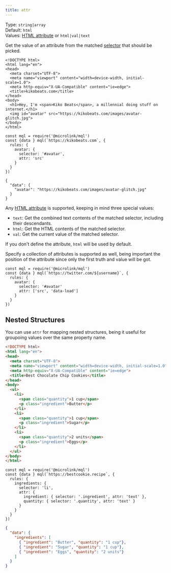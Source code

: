 ```yaml
---
title: attr
---
```


Type: `string|array`<br/>
Default: `html`<br/>
Values: [HTML attribute](https://developer.mozilla.org/en-US/docs/Web/HTML/Attributes) or `html|val|text`<br/>

Get the value of an attribute from the matched [selector](/docs/mql/rule-definition/selector) that should be picked.

```html{11}
<!DOCTYPE html>
<html lang="en">
<head>
  <meta charset="UTF-8">
  <meta name="viewport" content="width=device-width, initial-scale=1.0">
  <meta http-equiv="X-UA-Compatible" content="ie=edge">
  <title>kikobeats.com</title>
</head>
<body>
  <h1>Hey, I'm <span>Kiko Beats</span>, a millennial doing stuff on internet.</h1>
  <img id="avatar" src="https://kikobeats.com/images/avatar-glitch.jpg">
</body>
</html>
```

```js{6}
const mql = require('@microlink/mql')
const {data } mql(`https://kikobeats.com`, {
  rules: {
    avatar: {
      selector: '#avatar',
      attr: 'src'
    }
  }
})
```

```json{3}
{
  "data": {
    "avatar": "https://kikobeats.com/images/avatar-glitch.jpg"
  }
}
```

<Figcaption children='If you want to extract an img, probably you are interested in src property, so you should specify it.' />

Any [HTML attribute](https://developer.mozilla.org/en-US/docs/Web/HTML/Attributes) is supported, keeping in mind three special values:

- `text`: Get the combined text contents of the matched selector, including their descendants.
- `html`: Get the HTML contents of the matched selector.
- `val`: Get the current value of the matched selector.

If you don't define the attribute, `html` will be used by default.

Specify a collection of attributes is supported as well, being important the position of the attribute since only the first truth and value will be got.

```js{6}
const mql = require('@microlink/mql')
const {data } mql(`https://twitter.com/${username}`, {
  rules: {
    avatar: {
      selector: '#avatar'
      attr: ['src', 'data-load']
    }
  }
})
```

<Figcaption children="If you don't define the attribute, `html` will be used by default." />

## Nested Structures

You can use `attr` for mapping nested structures, being it useful for groupoing values over the same property name.

```html
<!DOCTYPE html>
<html lang="en">
<head>
  <meta charset="UTF-8">
  <meta name="viewport" content="width=device-width, initial-scale=1.0">
  <meta http-equiv="X-UA-Compatible" content="ie=edge">
  <title>Best Chocolate Chip Cookies</title>
</head>
<body>
  <ul>
    <li>
      <span class="quantity">1 cup</span>
      <p class="ingredient">Butter</p>
    </li>
    <li>
      <span class="quantity">1 cup</span>
      <p class="ingredient">Sugar</p>
    </li>
    <li>
      <span class="quantity">2 units</span>
      <p class="ingredient">Eggs</p>
    </li>
  </ul>
</body>
</html>
```

```js{6,9}
const mql = require('@microlink/mql')
const {data } mql(`https://bestcookie.recipe`, {
  rules: {
    ingredients: {
      selector: 'li',
      attr: {
        ingredient: { selector: '.ingredient', attr: 'text' },
        quantity: { selector: '.quantity', attr: 'text' }
      }
    }
  }
})
```


```json
{
  "data": {
    "ingredients": [
      { "ingredient": "Butter", "quantity": "1 cup"},
      { "ingredient": "Sugar", "quantity": "1 cup"},
      { "ingredient": "Eggs", "quantity": "2 units"}
    ]
  }
}
```
